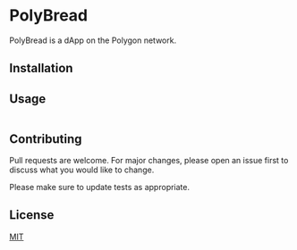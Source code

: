 # PolyBread

PolyBread is a dApp on the Polygon network.

## Installation


## Usage

```npx hardhat run scripts/deploy.js --network matic
```

## Contributing
Pull requests are welcome. For major changes, please open an issue first to discuss what you would like to change.

Please make sure to update tests as appropriate.

## License
[MIT](https://choosealicense.com/licenses/mit/)